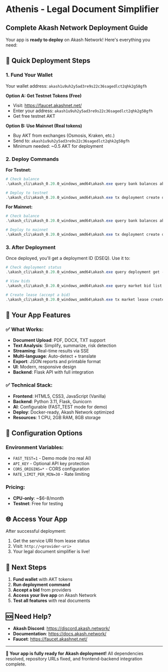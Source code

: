 # Athenis - Legal Document Simplifier
## Complete Akash Network Deployment Guide

Your app is **ready to deploy** on Akash Network! Here's everything you need:

## 🚀 Quick Deployment Steps

### 1. **Fund Your Wallet**
Your wallet address: `akash1u9uh2y5ad3re9s22c36sagedlct2qhk2g58gfh`

**Option A: Get Testnet Tokens (Free)**
- Visit: https://faucet.akashnet.net/
- Enter your address: `akash1u9uh2y5ad3re9s22c36sagedlct2qhk2g58gfh`
- Get free testnet AKT

**Option B: Use Mainnet (Real tokens)**
- Buy AKT from exchanges (Osmosis, Kraken, etc.)
- Send to: `akash1u9uh2y5ad3re9s22c36sagedlct2qhk2g58gfh`
- Minimum needed: ~0.5 AKT for deployment

### 2. **Deploy Commands**

**For Testnet:**
```powershell
# Check balance
.\akash_cli\akash_0.20.0_windows_amd64\akash.exe query bank balances akash1u9uh2y5ad3re9s22c36sagedlct2qhk2g58gfh --node https://rpc.sandbox-01.aksh.pw:443 --chain-id sandbox-01

# Deploy to testnet
.\akash_cli\akash_0.20.0_windows_amd64\akash.exe tx deployment create deploy-testnet.yaml --from default --node https://rpc.sandbox-01.aksh.pw:443 --chain-id sandbox-01 --gas-prices 0.025uakt --gas auto --gas-adjustment 1.15 -y
```

**For Mainnet:**
```powershell
# Check balance
.\akash_cli\akash_0.20.0_windows_amd64\akash.exe query bank balances akash1u9uh2y5ad3re9s22c36sagedlct2qhk2g58gfh --node https://rpc.akashnet.net:443 --chain-id akashnet-2

# Deploy to mainnet
.\akash_cli\akash_0.20.0_windows_amd64\akash.exe tx deployment create deploy-cpu-fixed.yaml --from default --node https://rpc.akashnet.net:443 --chain-id akashnet-2 --gas-prices 0.025uakt --gas auto --gas-adjustment 1.15 -y
```

### 3. **After Deployment**

Once deployed, you'll get a deployment ID (DSEQ). Use it to:

```powershell
# Check deployment status
.\akash_cli\akash_0.20.0_windows_amd64\akash.exe query deployment get --owner akash1u9uh2y5ad3re9s22c36sagedlct2qhk2g58gfh --dseq <DEPLOYMENT_ID> --node https://rpc.akashnet.net:443 --chain-id akashnet-2

# View bids
.\akash_cli\akash_0.20.0_windows_amd64\akash.exe query market bid list --owner akash1u9uh2y5ad3re9s22c36sagedlct2qhk2g58gfh --dseq <DEPLOYMENT_ID> --node https://rpc.akashnet.net:443 --chain-id akashnet-2

# Create lease (accept a bid)
.\akash_cli\akash_0.20.0_windows_amd64\akash.exe tx market lease create --from default --dseq <DEPLOYMENT_ID> --provider <PROVIDER_ADDRESS> --node https://rpc.akashnet.net:443 --chain-id akashnet-2 --gas-prices 0.025uakt --gas auto --gas-adjustment 1.15 -y
```

## 🎯 **Your App Features**

### ✅ **What Works:**
- **Document Upload**: PDF, DOCX, TXT support
- **Text Analysis**: Simplify, summarize, risk detection
- **Streaming**: Real-time results via SSE
- **Multi-language**: Auto-detect + translate
- **Export**: JSON reports and printable format
- **UI**: Modern, responsive design
- **Backend**: Flask API with full integration

### ✅ **Technical Stack:**
- **Frontend**: HTML5, CSS3, JavaScript (Vanilla)
- **Backend**: Python 3.11, Flask, Gunicorn
- **AI**: Configurable (FAST_TEST mode for demo)
- **Deploy**: Docker-ready, Akash Network optimized
- **Resources**: 1 CPU, 2GB RAM, 8GB storage

## 🔧 **Configuration Options**

### Environment Variables:
- `FAST_TEST=1` - Demo mode (no real AI)
- `API_KEY` - Optional API key protection
- `CORS_ORIGINS=*` - CORS configuration
- `RATE_LIMIT_PER_MIN=30` - Rate limiting

### Pricing:
- **CPU-only**: ~$6-8/month
- **Testnet**: Free for testing

## 🌐 **Access Your App**

After successful deployment:
1. Get the service URI from lease status
2. Visit: `http://<provider-uri>` 
3. Your legal document simplifier is live!

## 📝 **Next Steps**

1. **Fund wallet** with AKT tokens
2. **Run deployment command** 
3. **Accept a bid** from providers
4. **Access your live app** on Akash Network
5. **Test all features** with real documents

## 🆘 **Need Help?**

- **Akash Discord**: https://discord.akash.network/
- **Documentation**: https://docs.akash.network/
- **Faucet**: https://faucet.akashnet.net/

---

**🎉 Your app is fully ready for Akash deployment!**
All dependencies resolved, repository URLs fixed, and frontend-backend integration complete.
